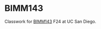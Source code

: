 # BIMM143
Classwork for [BIMM143](https://bioboot.github.io/bimm143_F24/schedule/) F24 at UC San Diego.

